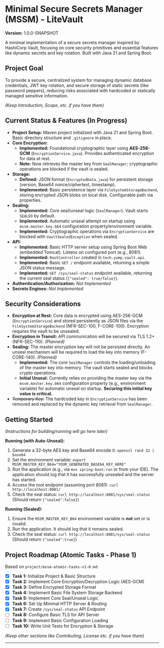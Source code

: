 # Minimal Secure Secrets Manager (MSSM) - LiteVault

**Version:** 1.0.0-SNAPSHOT

A minimal implementation of a secure secrets manager inspired by HashiCorp Vault, focusing on core security primitives and essential features like dynamic secrets and key rotation. Built with Java 21 and Spring Boot.

## Project Goal

To provide a secure, centralized system for managing dynamic database credentials, JWT key rotation, and secure storage of static secrets (like password peppers), reducing risks associated with hardcoded or statically managed sensitive information.

*(Keep Introduction, Scope, etc. if you have them)*

## Current Status & Features (In Progress)

- **Project Setup:** Maven project initialized with Java 21 and Spring Boot. Basic directory structure and `.gitignore` in place.
- **Core Encryption:**
  - **Implemented:** Foundational cryptographic layer using **AES-256-GCM** (`EncryptionService.java`). Provides authenticated encryption for data at rest.
  - **Note:** Now retrieves the master key from `SealManager`; cryptographic operations are blocked if the vault is sealed.
- **Storage:**
  - **Defined:** JSON format (`EncryptedData.java`) for persistent storage (version, Base64 nonce/ciphertext, timestamp).
  - **Implemented:** Basic persistence layer via `FileSystemStorageBackend`, storing encrypted JSON blobs on local disk. Configurable path via properties.
- **Sealing:**
  - **Implemented:** Core seal/unseal logic (`SealManager`). Vault starts `SEALED` by default.
  - **Implemented:** Automatic unseal attempt on startup using `mssm.master.key.b64` configuration property/environment variable.
  - **Implemented:** Cryptographic operations via `EncryptionService` are blocked with `VaultSealedException` when sealed.
- **API:**
  - **Implemented:** Basic HTTP server setup using Spring Boot Web (embedded Tomcat). Listens on configured port (e.g., 8081).
  - **Implemented:** `RootController` created in `tech.yump.vault.api`.
  - **Implemented:** Basic `GET /` endpoint available, returning a simple JSON status message.
  - **Implemented:** `GET /sys/seal-status` endpoint available, returning the current seal status (`{"sealed": true/false}`).
- **Authentication/Authorization:** *Not Implemented*
- **Secrets Engines:** *Not Implemented*

## Security Considerations

- **Encryption at Rest:** Core data is encrypted using AES-256-GCM (`EncryptionService`) and stored persistently as JSON files via the `FileSystemStorageBackend` (NFR-SEC-100, F-CORE-100). Encryption requires the vault to be unsealed.
- **Encryption in Transit:** API communication will be secured via TLS 1.2+ (NFR-SEC-110). *(Planned)*
- **Sealing:** The master encryption key will not be persisted directly. An unseal mechanism will be required to load the key into memory (F-CORE-140). *(Planned)*
  - **Implemented:** The core `SealManager` controls the loading/unloading of the master key into memory. The vault starts sealed and blocks crypto operations.
  - **Initial Unseal:** Currently relies on providing the master key via the `mssm.master.key.b64` configuration property (e.g., environment variable) for automatic unseal on startup. **Securing this initial key value is critical.**
- ~~Temporary Key:~~ The hardcoded key in `EncryptionService` has been removed and replaced by the dynamic key retrieval from `SealManager`.

## Getting Started

*(Instructions for building/running will go here later)*

**Running (with Auto-Unseal):**
1. Generate a 32-byte AES key and Base64 encode it: `openssl rand 32 | base64`
2. Set the environment variable: `export MSSM_MASTER_KEY_B64="YOUR_GENERATED_BASE64_KEY_HERE"`
3. Run the application (e.g., via `mvn spring-boot:run` or from your IDE). The application should log that it has successfully unsealed and the server has started.
4. Access the root endpoint (assuming port 8081): `curl http://localhost:8081/`
5. Check the seal status: `curl http://localhost:8081/sys/seal-status` (Should return `{"sealed":false}`)

**Running (Sealed):**
1. Ensure the `MSSM_MASTER_KEY_B64` environment variable is **not** set or is invalid.
2. Run the application. It should log that it remains sealed.
3. Check the seal status: `curl http://localhost:8081/sys/seal-status` (Should return `{"sealed":true}`)

## Project Roadmap (Atomic Tasks - Phase 1)

Based on `project/mssm-atomic-tasks-v1-0.md`:

- [x] **Task 1:** Initialize Project & Basic Structure
- [x] **Task 2:** Implement Core Encryption/Decryption Logic (AES-GCM)
- [x] **Task 3:** Define Encrypted Storage Format
- [x] **Task 4:** Implement Basic File System Storage Backend
- [x] **Task 5:** Implement Core Seal/Unseal Logic
- [x] **Task 6:** Set Up Minimal HTTP Server & Routing
- [x] **Task 7:** Create `/sys/seal-status` API Endpoint
- [ ] **Task 8:** Configure Basic TLS for API Server
- [ ] **Task 9:** Implement Basic Configuration Loading
- [ ] **Task 10:** Write Unit Tests for Encryption & Storage

*(Keep other sections like Contributing, License etc. if you have them)*

 ---